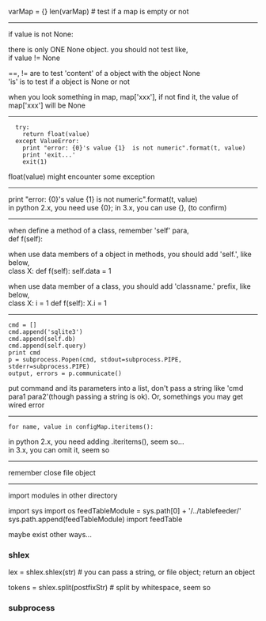 varMap = {}
len(varMap)   # test if a map is empty or not

---
if value is not None:

there is only ONE None object. you should not test like,     
if value != None

==, != are to test 'content' of a object with the object None    
'is' is to test if a object is None or not    

when you look something in map, map['xxx'], if not find it, the value of map['xxx'] will be None    

---
      try:
        return float(value)
      except ValueError:
        print "error: {0}'s value {1}  is not numeric".format(t, value)
        print 'exit...'
        exit(1)

float(value) might encounter some exception     

---
print "error: {0}'s value {1}  is not numeric".format(t, value)   
in python 2.x, you need use {0}; in 3.x, you can use {}, (to confirm)

---
when define a method of a class, remember 'self' para,    
def f(self):

when use data members of a object in methods, you should add 'self.', like below,     
class X:
  def f(self):
    self.data = 1

when use data member of a class, you should add 'classname.' prefix, like below,     
class X:
  i = 1
  def f(self):
    X.i = 1

---
    cmd = []
    cmd.append('sqlite3')
    cmd.append(self.db)
    cmd.append(self.query)
    print cmd
    p = subprocess.Popen(cmd, stdout=subprocess.PIPE, stderr=subprocess.PIPE)
    output, errors = p.communicate()

put command and its parameters into a list, don't pass a string like 'cmd para1 para2'(though passing a string is ok). Or, somethings
you may get wired error

---
    for name, value in configMap.iteritems():    
in python 2.x, you need adding .iteritems(), seem so...     
in 3.x, you can omit it, seem so

---
remember close file object

---
import modules in other directory     

  import sys
  import os
  feedTableModule = sys.path[0] + '/../tablefeeder/'
  sys.path.append(feedTableModule)
  import feedTable

maybe exist other ways...

### shlex

lex = shlex.shlex(str)  # you can pass a string, or file object; return an object

tokens = shlex.split(postfixStr)  # split by whitespace, seem so



### subprocess
